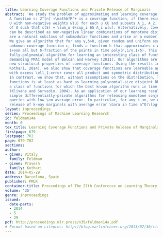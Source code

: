 ```yaml
---
title: Learning Coverage Functions and Private Release of Marginals
abstract: 'We study the problem of approximating and learning coverage functions.
  A function c: 2^[n] →\mathbfR^+ is a coverage function, if there exists a universe
  U with non-negative weights w(u) for each u ∈U and subsets A_1, A_2, \ldots, A_n
  of U such that c(S) = \sum_u ∈\cup_i ∈S A_i w(u). Alternatively, coverage functions
  can be described as non-negative linear combinations of monotone disjunctions. They
  are a natural subclass of submodular functions and arise in a number of applications.
  We give an algorithm that for any γ,δ>0, given random and uniform examples of an
  unknown coverage function c, finds a function h that approximates c within factor
  1+γon all but δ-fraction of the points in time poly(n,1/γ,1/δ). This is the first
  fully-polynomial algorithm for learning an interesting class of functions in the
  demanding PMAC model of Balcan and Harvey (2011). Our algorithms are based on several
  new structural properties of coverage functions. Using the results in (Feldman and
  Kothari, 2014), we also show that coverage functions are learnable agnostically
  with excess \ell_1-error εover all product and symmetric distributions in time n^\log(1/ε).
  In contrast, we show that, without assumptions on the distribution, learning coverage
  functions is at least as hard as learning polynomial-size disjoint DNF formulas,
  a class of functions for which the best known algorithm runs in time 2^\tildeO(n^1/3)
  (Klivans and Servedio, 2004). As an application of our learning results, we give
  simple differentially-private algorithms for releasing monotone conjunction counting
  queries with low \em average error. In particular, for any k ≤n, we obtain private
  release of k-way marginals with average error \barα in time n^O(\log(1/\barα)). '
layout: inproceedings
series: Proceedings of Machine Learning Research
id: feldman14a
month: 0
tex_title: Learning Coverage Functions and Private Release of Marginals
firstpage: 679
lastpage: 702
page: 679-702
sections: 
author:
- given: Vitaly
  family: Feldman
- given: Pravesh
  family: Kothari
date: 2014-05-29
address: Barcelona, Spain
publisher: PMLR
container-title: Proceedings of The 27th Conference on Learning Theory
volume: '35'
genre: inproceedings
issued:
  date-parts:
  - 2014
  - 5
  - 29
pdf: http://proceedings.mlr.press/v35/feldman14a.pdf
# Format based on citeproc: http://blog.martinfenner.org/2013/07/30/citeproc-yaml-for-bibliographies/
---
```

